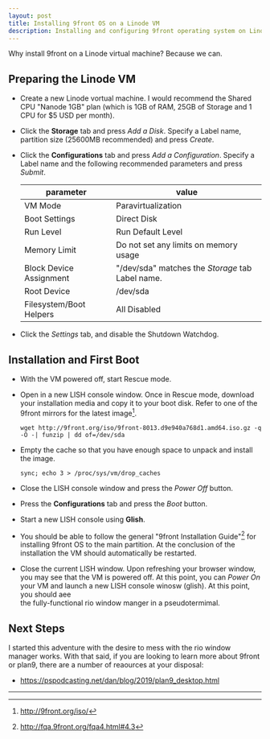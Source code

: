 ```yaml
---
layout: post
title: Installing 9front OS on a Linode VM
description: Installing and configuring 9front operating system on Linode virtual machine.
---
```


Why install 9front on a Linode virtual machine? Because we can.

## Preparing the Linode VM

*   Create a new Linode vortual machine. I would recommend the Shared CPU 
    "Nanode 1GB" plan (which is 1GB of RAM, 25GB of Storage and 1 CPU for $5
    USD per month).
*   Click the **Storage** tab and press *Add a Disk*. Specify a Label name,
    partition size (25600MB recommended) and press *Create*.
*   Click the **Configurations** tab and press *Add a Configuration*. Specify a
    Label name and the following recommended parameters and press *Submit*.

    |parameter              |value                                             |
    |-----------------------|--------------------------------------------------|
    |VM Mode                |Paravirtualization                                |
    |Boot Settings          |Direct Disk                                       |
    |Run Level              |Run Default Level                                 |
    |Memory Limit           |Do not set any limits on memory usage             |
    |Block Device Assignment|"/dev/sda" matches the *Storage* tab Label name.  |
    |Root Device            |/dev/sda                                          |
    |Filesystem/Boot Helpers|All Disabled                                      |

*   Click the *Settings* tab, and disable the Shutdown Watchdog.

## Installation and First Boot

*   With the VM powered off, start Rescue mode.
*   Open in a new LISH console window. Once in Rescue mode, download your
    installation media and copy it to your boot disk. Refer to one of the 9front 
    mirrors for the latest image[^2].

    ```
    wget http://9front.org/iso/9front-8013.d9e940a768d1.amd64.iso.gz -q -O -| funzip | dd of=/dev/sda
    ```
    
*   Empty the cache so that you have enough space to unpack and install the
    image.

    ```
    sync; echo 3 > /proc/sys/vm/drop_caches
    ```

*   Close the LISH console window and press the *Power Off* button.
*   Press the **Configurations** tab and press the *Boot* button.
*   Start a new LISH console using **Glish**.
*   You should be able to follow the general "9front Installation Guide"[^3] for 
    installing 9front OS to the main partition. At the conclusion of the
    installation the VM should automatically be restarted.
*   Close the current LISH window. Upon refreshing your browser window, you may
    see that the VM is powered off. At this point, you can *Power On* your VM
    and launch a new LISH console winosw (glish). At this point, you should aee    
    the fully-functional rio window manger in a pseudotermimal.

## Next Steps

I started this adventure with the desire to mess with the rio window manager works. With that said, if you are looking to learn more about 9front or plan9, there are a number of reaources at your disposal:

*   https://pspodcasting.net/dan/blog/2019/plan9_desktop.html

---

[^1]: https://www.linode.com/docs/guides/install-a-custom-distribution-on-a-linode
[^2]: http://9front.org/iso/
[^3]: http://fqa.9front.org/fqa4.html#4.3
